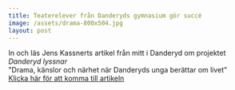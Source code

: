 ```yaml
---
title: Teaterelever från Danderyds gymnasium gör succé
image: /assets/drama-800x504.jpg
layout: post
---
```


In och läs Jens Kassnerts artikel från mitt i Danderyd om projektet <i>Danderyd lyssnar</i>
<br>
"Drama, känslor och närhet när Danderyds unga berättar om livet"
<br>
[Klicka här för att komma till artikeln](https://mitti.se/nyheter/kanslor-danderyds-berattar/?omrade=danderyd&sw=danderyd%20lyssnar)
